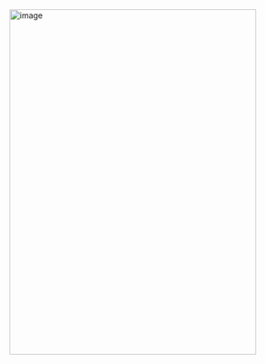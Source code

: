<img width="433" height="607" alt="image" src="https://github.com/user-attachments/assets/5b6bc827-a2eb-432a-80c7-070e84f8a2fc" />
